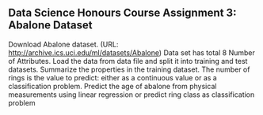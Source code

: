 ## Data Science Honours Course Assignment 3: Abalone Dataset

Download Abalone dataset. (URL: http://archive.ics.uci.edu/ml/datasets/Abalone)
Data set has total 8 Number of Attributes.
Load the data from data file and split it into training and test datasets. Summarize the
properties in the training dataset. The number of rings is the value to predict: either as a
continuous value or as a classification problem.
Predict the age of abalone from physical measurements using linear regression or predict
ring class as classification problem
